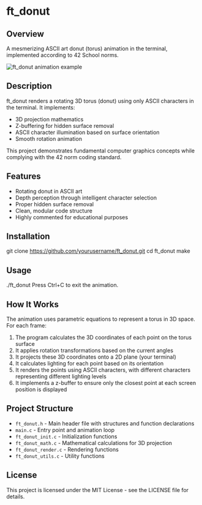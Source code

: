 # ft_donut

## Overview
A mesmerizing ASCII art donut (torus) animation in the terminal, implemented according to 42 School norms.

![ft_donut animation example](https://i.imgur.com/YOUR_GIF_ID.gif)

## Description
ft_donut renders a rotating 3D torus (donut) using only ASCII characters in the terminal. It implements:
- 3D projection mathematics
- Z-buffering for hidden surface removal
- ASCII character illumination based on surface orientation
- Smooth rotation animation

This project demonstrates fundamental computer graphics concepts while complying with the 42 norm coding standard.

## Features
- Rotating donut in ASCII art
- Depth perception through intelligent character selection
- Proper hidden surface removal
- Clean, modular code structure
- Highly commented for educational purposes

## Installation

git clone https://github.com/yourusername/ft_donut.git
cd ft_donut
make

## Usage
./ft_donut
Press Ctrl+C to exit the animation.

## How It Works
The animation uses parametric equations to represent a torus in 3D space. For each frame:
1. The program calculates the 3D coordinates of each point on the torus surface
2. It applies rotation transformations based on the current angles
3. It projects these 3D coordinates onto a 2D plane (your terminal)
4. It calculates lighting for each point based on its orientation
5. It renders the points using ASCII characters, with different characters representing different lighting levels
6. It implements a z-buffer to ensure only the closest point at each screen position is displayed

## Project Structure
- `ft_donut.h` - Main header file with structures and function declarations
- `main.c` - Entry point and animation loop
- `ft_donut_init.c` - Initialization functions
- `ft_donut_math.c` - Mathematical calculations for 3D projection
- `ft_donut_render.c` - Rendering functions
- `ft_donut_utils.c` - Utility functions

## License
This project is licensed under the MIT License - see the LICENSE file for details.
